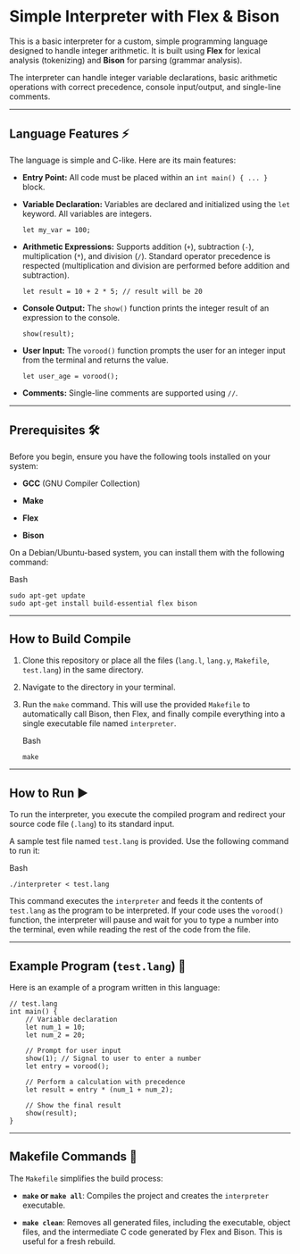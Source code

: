 

# Simple Interpreter with Flex & Bison

This is a basic interpreter for a custom, simple programming language designed to handle integer arithmetic. It is built using **Flex** for lexical analysis (tokenizing) and **Bison** for parsing (grammar analysis).

The interpreter can handle integer variable declarations, basic arithmetic operations with correct precedence, console input/output, and single-line comments.

---

## Language Features ⚡

The language is simple and C-like. Here are its main features:

- **Entry Point:** All code must be placed within an `int main() { ... }` block.

- **Variable Declaration:** Variables are declared and initialized using the `let` keyword. All variables are integers.
  
  ```
  let my_var = 100;
  ```

- **Arithmetic Expressions:** Supports addition (`+`), subtraction (`-`), multiplication (`*`), and division (`/`). Standard operator precedence is respected (multiplication and division are performed before addition and subtraction).
  
  ```
  let result = 10 + 2 * 5; // result will be 20
  ```

- **Console Output:** The `show()` function prints the integer result of an expression to the console.
  
  ```
  show(result);
  ```

- **User Input:** The `vorood()` function prompts the user for an integer input from the terminal and returns the value.
  
  ```
  let user_age = vorood();
  ```

- **Comments:** Single-line comments are supported using `//`.

---

## Prerequisites 🛠️

Before you begin, ensure you have the following tools installed on your system:

- **GCC** (GNU Compiler Collection)

- **Make**

- **Flex**

- **Bison**

On a Debian/Ubuntu-based system, you can install them with the following command:

Bash

```
sudo apt-get update
sudo apt-get install build-essential flex bison
```

---

## How to Build Compile

1. Clone this repository or place all the files (`lang.l`, `lang.y`, `Makefile`, `test.lang`) in the same directory.

2. Navigate to the directory in your terminal.

3. Run the `make` command. This will use the provided `Makefile` to automatically call Bison, then Flex, and finally compile everything into a single executable file named `interpreter`.
   
   Bash
   
   ```
   make
   ```

---

## How to Run ▶️

To run the interpreter, you execute the compiled program and redirect your source code file (`.lang`) to its standard input.

A sample test file named `test.lang` is provided. Use the following command to run it:

Bash

```
./interpreter < test.lang
```

This command executes the `interpreter` and feeds it the contents of `test.lang` as the program to be interpreted. If your code uses the `vorood()` function, the interpreter will pause and wait for you to type a number into the terminal, even while reading the rest of the code from the file.

---

## Example Program (`test.lang`) 📄

Here is an example of a program written in this language:

```
// test.lang
int main() {
    // Variable declaration
    let num_1 = 10;
    let num_2 = 20;

    // Prompt for user input
    show(1); // Signal to user to enter a number
    let entry = vorood();

    // Perform a calculation with precedence
    let result = entry * (num_1 + num_2);

    // Show the final result
    show(result);
}
```

---

## Makefile Commands 📜

The `Makefile` simplifies the build process:

- **`make` or `make all`**: Compiles the project and creates the `interpreter` executable.

- **`make clean`**: Removes all generated files, including the executable, object files, and the intermediate C code generated by Flex and Bison. This is useful for a fresh rebuild.
